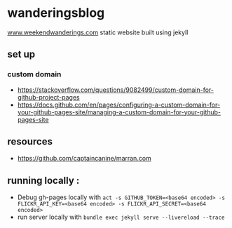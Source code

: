 # wanderingsblog
www.weekendwanderings.com static website built using jekyll

## set up
### custom domain
- https://stackoverflow.com/questions/9082499/custom-domain-for-github-project-pages
- https://docs.github.com/en/pages/configuring-a-custom-domain-for-your-github-pages-site/managing-a-custom-domain-for-your-github-pages-site

## resources
- https://github.com/captaincanine/marran.com

## running locally : 
- Debug gh-pages locally with `act -s GITHUB_TOKEN=<base64 encoded> -s FLICKR_API_KEY=<base64 encoded> -s FLICKR_API_SECRET=<base64 encoded>`
- run server locally with `bundle exec jekyll serve --livereload --trace `


